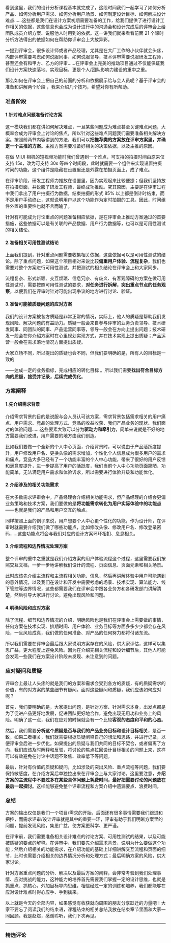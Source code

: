 <p data-nodeid="50472">看到这里，我们的设计分析课程基本就完成了，这段时间我们一起学习了如何分析产品、如何分析用户需求、如何分析用户场景、如何制定设计目标、如何解决设计难点……这些都是我们在设计方案初期需要准备的工作，给我们提供了进行设计工作相关的依据，这些信息也会成为设计进行中的沟通会和设计完成后的评审会上给团队成员介绍方案、说服他人时用到的依据。这一讲我们就来看看前面 21 个课时分析方法得出的依据如何在帮助你评审会上大放异彩。</p>
<p data-nodeid="50473">一提到评审会，很多设计师或者产品经理，尤其是在大厂工作的小伙伴就会头疼，内部评审需要考虑如何说服同事、如何说服领导，技术评审需要说服研发工程师，甚至还会有和甲方、乙方的评审……在评审会上完美的推动项目通过不仅能保证我们设计方案快速落地、实现目标，更是个人/团队影响力建设的重中之重。</p>
<p data-nodeid="50474">那么如何在评审会上把自己的前面的分析和依据展示给与会人员呢？基于评审会的准备和讲解两个阶段 ，我来介绍几个技巧，希望对你有所帮助。</p>
<h3 data-nodeid="50475">准备阶段</h3>
<h4 data-nodeid="50476">1.针对难点问题准备讨论方案</h4>
<p data-nodeid="50477">这一模块我们都在讲如何解决难点，一旦某些问题成为难点甚至关键难点问题，大概率会成为评审会上讨论的焦点，所以针对这些难点问题我们需要准备相关解决方案。按照前两节内容讲到的方法，我们可以<strong data-nodeid="50522">把推荐类的方案放在评审方案里，并确定一个主推的方案</strong>。主推方案需要准备好相关的决策依据，以及主推的原因。</p>
<p data-nodeid="50478">在做 MIUI 相机的短视频功能时我们曾遇到一个难点，可支持的拍摄时间由原来仅支持 15s，改为可支持 30s 等四个时间段，此时就需要一个组件来实现设置拍摄时间的功能，这个组件是隐藏在设置里还是外露在拍摄页面上，成了难点。</p>
<p data-nodeid="50479">在评审阶段，研发工程师力推放在设置里，因为实现起来比较便捷；但我们坚持放在拍摄页面，并说服了研发工程师，最终成功推动。究其原因，主要是在评审过程中我们拿出了用户拍摄行为数据，结束拍摄的形式 85% 以上都是倒计时结束，而不是用户手动终止，这就说明用户以这个功能作为定时拍摄的工具。因此，时间组件外置的重要性也就不言而喻了。</p>
<p data-nodeid="50480">针对有可能成为讨论重点的问题准备相应依据，是在评审会上推动方案通过的首要措施，这些依据可以是有关联的产品数据、用户行为数据等，也可以是可用性测试的相关结论。</p>
<h4 data-nodeid="50481">2.准备相关可用性测试结论</h4>
<p data-nodeid="50482">上面我们提到，针对重点问题需要收集相关依据，这些依据可以是可用性测试的结论。除了重点问题，如果这个项目相对来说比较<strong data-nodeid="50532">偏重用户体验、流程复杂</strong>，我们也需要对整个方案进行可用性测试，并把测试的相关结论在评审会上和大家同步。</p>
<p data-nodeid="50483">流程复杂、形式新颖、交互烦琐、信息冗杂、有歧义、有客观障碍的方案在做可用性测试时，需要按照可用性测试的要求，<strong data-nodeid="50538">对任务进行拆解，突出重点节点的任务观察</strong>，以便我们在评审时针对可能出现争议的地方进行讨论、验证。</p>
<h4 data-nodeid="50484">3.准备可能被质疑问题的应对方案</h4>
<p data-nodeid="50485">我们的设计方案被各方质疑是非常正常的情况，实际上，他人的质疑是帮助我们发现风险、解决问题的有益助力。质疑一般会来自参与评审的业务负责领导、技术研发同事、同团队的同事、产品运营同事等，领导一般会在方向上提出问题；技术研发一般会在你介绍方案时在心里规划实现方式，并在技术实现上提出质疑；产品运营一般会在需求落地情况方面提出质疑。</p>
<p data-nodeid="50486">大家立场不同，所以提出的质疑也会不同，但我们要明确的是，所有人的目标是一致的</p>
<p data-nodeid="50487">——达成一定的业务指标，完成相应的转化目标 。所以我们需要<strong data-nodeid="50547">找出符合目标方向的质疑，接受并记录，后续完成优化</strong>。</p>
<h3 data-nodeid="50488">方案阐释</h3>
<h4 data-nodeid="50489">1.先介绍需求背景</h4>
<p data-nodeid="50490">介绍需求背景的目的是说服与会人员认可该方案，需求背景包括需求相关的用户痛点、用户需求、竞品的处理方式、竞品的收益收获、我们产品业务的现状、我们面对的体验问题……这些要素大致可以分为<strong data-nodeid="50555">驱动力和牵引力</strong>，简单来说就是不好的地方需要我们改进，用户需要的地方由我们创造。</p>
<p data-nodeid="50491">比如我们要做一个全新的个人中心页面，介绍背景时，可以说由于产品活跃度提升，用户修改用户名、更换头像的需求增加，个性化个人信息成为很多用户的需求和痛点，竞品大多已经有了一个功能丰富的个人中心功能，带来了很好的用户反馈和满意度提升，进一步提高了用户的活跃度，我们当前个人中心功能页面简陋、功能简单，无法满足用户需求和体验诉求，所以需要进行体验升级和功能优化。</p>
<h4 data-nodeid="50492">2.介绍涉及的相关功能需求</h4>
<p data-nodeid="50493">在大多数需求评审会中，产品经理会介绍相关功能需求，但产品经理的介绍会更偏业务策略和技术方案，我们要做的是<strong data-nodeid="50563">将功能需求转化为用户实际体验中的功能点</strong>——也就是我们的产品和用户交互的触点。</p>
<p data-nodeid="50494">同样按照上面的例子来说，用户想要个人中心更个性化的功能，作为设计师，在评审时就需要介绍我们做了哪些功能点，比如修改头像、修改用户名、修改登录密码……这些功能点将会与我们对应的设计方案环环相扣、息息相关。</p>
<h4 data-nodeid="50495">3.介绍流程和边界情况处理方案</h4>
<p data-nodeid="50496">整个评审的重中之重就是我们介绍方案的用户体验流程这个过程，这里需要我们按照交互文档，一步一步地讲解我们设计的流程、页面信息、页面元素和相关场景。</p>
<p data-nodeid="50497">此时应该先介绍主流程和主流程相关功能、信息，然后再讲解体验中用户可能遇到的意外情况，以及我们在设计和开发中需要考虑的场景、技术实现、算法能力、线下管控等边界情况，这些都需要我们在评审会中跟各业务方和各研发部门讲解清楚，然后引导大家进行讨论，避免出现风险和问题。</p>
<h4 data-nodeid="50498">4.明确风险和应对方案</h4>
<p data-nodeid="50499">除了流程、细节和边界情况的介绍，明确风险也是我们在评审会上需要做的事情，任何方案在技术实现、排期时间、用户体验、业务目标等方面多多少少都会存在风险，一旦风险成真，我们做的任何准备、对产品的任何努力都将付诸东流。</p>
<p data-nodeid="50500">所以我们需要在评审会最后跟大家说明方案存在的风险，供大家评估，这样可以集思广益，更大程度上避免风险。因为在介绍完相关流程和设计细节后，其他人可能会发现一些我们在方案设计阶段未发现、未注意到的问题。</p>
<h3 data-nodeid="50501">应对疑问和质疑</h3>
<p data-nodeid="50502">评审会上最让人头疼的就是我们的方案和需求会受到各方的质疑，有的质疑需求的价值，有的对方案的某些细节有疑问。面对这些疑问和质疑，我们应该如何应对呢？</p>
<p data-nodeid="50503">首先，我们要明确的是，大家提出问题，是针对方案、针对需求本身，出发点都是为了促进产品更好地发展，促进团队更好地合作，避免出现无用功和业务上的风险。明确了这一点，我们在应对的时候就会有一个比较<strong data-nodeid="50578">客观的态度和平和的心态</strong>。</p>
<p data-nodeid="50504">然后，我们需要<strong data-nodeid="50584">分析这个质疑是否与我们的产品业务目标和设计目标相关</strong>，是否一致，如果二者相关，我们就需要根据质疑阐释自己的想法和思路，并进行记录，以便评审会后进一步优化。如果提出的质疑与我们共同的目标不契合，或者偏离了方向，我们应该及时解释和反驳，将讨论的焦点拉回设计目标相关的问题上来，这样可以有效避免在讨论中话题不聚焦、效率低下等问题。</p>
<p data-nodeid="50505">最后，针对有价值的质疑和疑问，比如涉及的突出风险、重点流程等问题，我们要保持敏感度，在介绍方案后单独拉出来在评审会上与大家讨论。这里要注意，<strong data-nodeid="50590">介绍方案的主流程中不要过多在某些具体问题上耗费时间，最好把需要讨论的问题放在最后一起探讨</strong>。这样能够避免整个评审流程和方案介绍中遗漏要点、浪费时间。</p>
<h3 data-nodeid="50506">总结</h3>
<p data-nodeid="50507">方案的输出仅仅是我们一个项目/需求的开始，后面还有很多事情需要我们跟进和把控，而需求评审/设计评审就是其中的重要一环，评审有助于我们明晰方案里的问题，提前发现风险，集思广益，使方案更科学、更严谨。</p>
<p data-nodeid="50508">在评审前，我们需要准备相关设计难点的讨论方案、可用性测试的结果，以及可能被质疑的要点的解释。在评审中，我们要先介绍需求背景，说明为什么要做这个功能；然后介绍相关的功能需求，在介绍功能的基础上详细讲解交互流程和页面的细节，此时也需要介绍相关的边界情况分析和处理方式；最后明确方案的风险，供大家讨论。</p>
<p data-nodeid="50509">针对方案重点问题的分析、解决以及最后方案的阐释，会非常考验到我们处理事情、应对挑战的能力，这种能力的培养首先需要我们掌握一定的设计思维，也就是抓重点、抓核心，外加目标导向思维，相信经过一定的训练和培养，我们都能够在应对设计难点时得心应手、手到擒来。</p>
<p data-nodeid="50510">以上就是今天的全部内容，如果感觉有收获就向周围的朋友分享跃迁的力量吧！大家不要忘了阅读我们的结束语，课程结束的相关总结我放在结束章节里面和大家一同回顾。我是赵煜，感谢聆听，我们下次再见。</p>

---

### 精选评论



